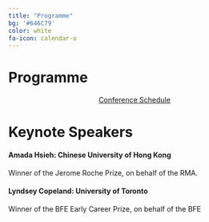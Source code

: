 ```yaml
---
title: "Programme"
bg: '#646C79'
color: white
fa-icon: calendar-o
---
```


# Programme
<div align="center">
<a href="docs/RSC Provisional Schedule.pdf" class="btn vspace btn-info btn-lg mr-1" role="button"><i class="fa fa-arrow-right" aria-hidden="true"></i> Conference Schedule</a>
</div>

# Keynote Speakers
#### Amada Hsieh: Chinese University of Hong Kong
Winner of the Jerome Roche Prize, on behalf of the RMA.

#### Lyndsey Copeland: University of Toronto
Winner of the BFE Early Career Prize, on behalf of the BFE